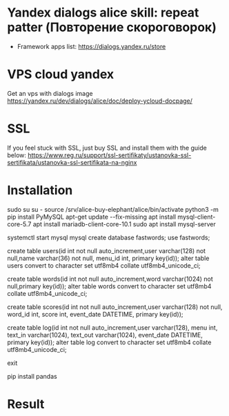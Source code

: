 # Yandex dialogs alice skill: repeat patter (Повторение скороговорок)
- Framework apps list:
https://dialogs.yandex.ru/store

# VPS cloud yandex
Get an vps with dialogs image
https://yandex.ru/dev/dialogs/alice/doc/deploy-ycloud-docpage/

# SSL
If you feel stuck with SSL, just buy SSL and install them with the guide below:
https://www.reg.ru/support/ssl-sertifikaty/ustanovka-ssl-sertifikata/ustanovka-ssl-sertifikata-na-nginx

# Installation
sudo su
su -
source /srv/alice-buy-elephant/alice/bin/activate
python3 -m pip install PyMySQL
apt-get update --fix-missing
apt install mysql-client-core-5.7
apt install mariadb-client-core-10.1
sudo apt install mysql-server

systemctl start mysql
mysql
create database fastwords;
use fastwords;

create table users(id int not null auto_increment,user varchar(128) not null,name varchar(36) not null, menu_id int, primary key(id));
alter table users convert to character set utf8mb4 collate utf8mb4_unicode_ci;

create table words(id int not null auto_increment,word varchar(1024) not null,primary key(id));
alter table words convert to character set utf8mb4 collate utf8mb4_unicode_ci;

create table scores(id int not null auto_increment,user varchar(128) not null, word_id int, score int, event_date DATETIME, primary key(id));

create table log(id int not null auto_increment,user varchar(128), menu int, text_in varchar(1024), text_out varchar(1024), event_date DATETIME, primary key(id));
alter table log convert to character set utf8mb4 collate utf8mb4_unicode_ci;

exit

pip install pandas

# Result

